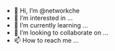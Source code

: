 - 👋 Hi, I’m @networkche
- 👀 I’m interested in ...
- 🌱 I’m currently learning ...
- 💞️ I’m looking to collaborate on ...
- 📫 How to reach me ...

<!---
networkche/networkche is a ✨ special ✨ repository because its `README.md` (this file) appears on your GitHub profile.
You can click the Preview link to take a look at your changes.
--->
